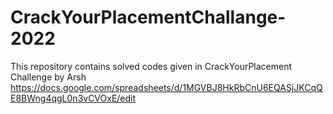 # CrackYourPlacementChallange-2022

This repository contains solved codes given in CrackYourPlacement Challenge by Arsh
https://docs.google.com/spreadsheets/d/1MGVBJ8HkRbCnU6EQASjJKCqQE8BWng4qgL0n3vCVOxE/edit
